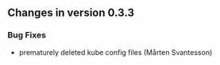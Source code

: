 ## Changes in version 0.3.3

### Bug Fixes

* prematurely deleted kube config files (Mårten Svantesson)
